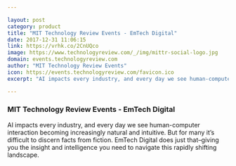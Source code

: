 ```yaml
---

layout: post
category: product
title: "MIT Technology Review Events - EmTech Digital"
date: 2017-12-31 11:06:15
link: https://vrhk.co/2CnUQco
image: https://www.technologyreview.com/_/img/mittr-social-logo.jpg
domain: events.technologyreview.com
author: "MIT Technology Review Events"
icon: https://events.technologyreview.com/favicon.ico
excerpt: "AI impacts every industry, and every day we see human-computer interaction becoming increasingly natural and intuitive. But for many it’s difficult to discern facts from fiction. EmTech Digital does just that–giving you the insight and intelligence you need to navigate this rapidly shifting landscape."

---
```


### MIT Technology Review Events - EmTech Digital

AI impacts every industry, and every day we see human-computer interaction becoming increasingly natural and intuitive. But for many it’s difficult to discern facts from fiction. EmTech Digital does just that–giving you the insight and intelligence you need to navigate this rapidly shifting landscape.